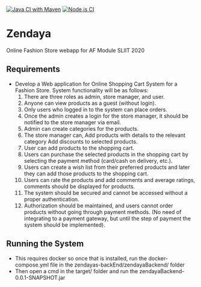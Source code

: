 [![Java CI with Maven](https://github.com/Aqeel-Zeid/Zendaya/workflows/Java%20CI%20with%20Maven/badge.svg?branch=master)](https://github.com/Aqeel-Zeid/Zendaya/actions?query=workflow%3A%22Java+CI+with+Maven%22)
[![Node.js CI](https://github.com/Aqeel-Zeid/Zendaya/workflows/Node.js%20CI/badge.svg?branch=master)](https://github.com/Aqeel-Zeid/Zendaya/actions?query=workflow%3A%22Node.js+CI%22)


# Zendaya
Online Fashion Store webapp for AF Module SLIIT 2020 

## Requirements
  * Develop a Web application for Online Shopping Cart System for a Fashion Store. System functionality will be as follows:
      1. There are three roles as admin, store manager, and user.
      2. Anyone can view products as a guest (without login).
      3. Only users who logged in to the system can place orders.
      4. Once the admin creates a login for the store manager, it should be notified to the
      store manager via email.
      5. Admin can create categories for the products.
      6. The store manager can,
      Add products with details to the relevant category
      Add discounts to selected products.
      7. User can add products to the shopping cart.
      8. Users can purchase the selected products in the shopping cart by selecting the
      payment method (card/cash on delivery, etc.).
      9. Users can create a wish list from their preferred products and later they can add
      those products to the shopping cart.
      10. Users can rate the products and add comments and average ratings, comments
      should be displayed for products.
      11. The system should be secured and cannot be accessed without a proper
      authentication.
      12. Authorization should be maintained, and users cannot order products without
      going through payment methods. (No need of integrating to a payment gateway,
      but until the step of payment the system should be implemented).
      
## Running the System
 * This requires docker so once that is installed, run the docker-compose.yml file in the zendayas-backEnd/zendayaBackend/ folder
 * Then open a cmd in the target/ folder and  run the zendayaBackend-0.0.1-SNAPSHOT.jar
 
 
 
 
